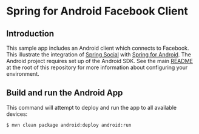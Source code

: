 # Spring for Android Facebook Client

## Introduction

This sample app includes an Android client which connects to Facebook. This illustrate the integration of [Spring Social](https://projects.spring.io/spring-social/) with [Spring for Android](https://projects.spring.io/spring-android/). The Android project requires set up of the Android SDK. See the main [README](../README.md) at the root of this repository for more information about configuring your environment.

## Build and run the Android App

This command will attempt to deploy and run the app to all available devices:

```sh
$ mvn clean package android:deploy android:run
```
